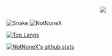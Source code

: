 <h1 align="center">
  <a href="https://github.com/NotNoneX">
    <img src="https://readme-typing-svg.herokuapp.com/?color=666999&lines=Our%20Goal,%20Is%20The%20Sea%20And%20The%20Stars!">
  </a>
</h1>



![Snake](https://gh.api.99988866.xyz/https://raw.githubusercontent.com/NotNoneX/NotNoneX/master/assets/github-contribution-grid-snake.svg)
![NotNoneX](https://metrics.lecoq.io/NotNoneX?template=classic&base=header%2C%20activity%2C%20community%2C%20repositories%2C%20metadata&base.indepth=false&base.hireable=false&base.skip=false&config.timezone=Asia%2FShanghai)

[![Top Langs](https://github-readme-stats.vercel.app/api/top-langs/?username=NotNoneX&layout=compact)](https://github.com/NotNoneX)

[![NotNoneX's github stats](https://github-readme-stats.vercel.app/api?username=NotNoneX)](https://github.com/NotNoneX)
